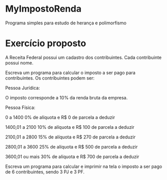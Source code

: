 # MyImpostoRenda
Programa simples para estudo de herança e polimorfismo
# Exercício proposto

A Receita Federal possui um cadastro dos contribuintes. Cada contribuinte 
possui nome.

Escreva um programa para calcular o imposto a ser pago para  contribuintes.
Os contribuintes podem ser:

Pessoa Jurídica:

O imposto corresponde a 10% da renda bruta da empresa.


Pessoa Física:

0 a 1400 0% de alíquota e R$ 0 de parcela a deduzir

1400,01 a 2100 10% de alíquota e R$ 100 de parcela a deduzir

2100,01 a 2800 15% de alíquota e R$ 270 de parcela a deduzir

2800,01 a 3600 25% de alíquota e R$ 500 de parcela a deduzir

3600,01 ou mais 30% de alíquota e R$ 700 de parcela a deduzir


Escreva um programa para calcular e imprimir na tela o imposto a ser pago de 6 
contribuintes, sendo 3 PJ e 3 PF.
